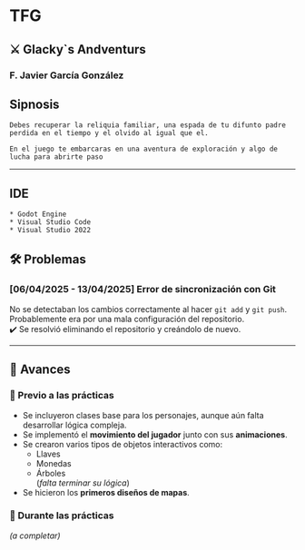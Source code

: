 # TFG
## ⚔️ Glacky`s Andventurs
### F. Javier García González

## Sipnosis 
    Debes recuperar la reliquia familiar, una espada de tu difunto padre
    perdida en el tiempo y el olvido al igual que el.

    En el juego te embarcaras en una aventura de exploración y algo de lucha para abrirte paso
---

## IDE
    * Godot Engine
    * Visual Studio Code
    * Visual Studio 2022

## 🛠️ Problemas

### [06/04/2025 - 13/04/2025] Error de sincronización con Git
No se detectaban los cambios correctamente al hacer `git add` y `git push`.  
Probablemente era por una mala configuración del repositorio.  
✔️ Se resolvió eliminando el repositorio y creándolo de nuevo.

---

## 🚀 Avances

### 🔹 Previo a las prácticas
- Se incluyeron clases base para los personajes, aunque aún falta desarrollar lógica compleja.
- Se implementó el **movimiento del jugador** junto con sus **animaciones**.
- Se crearon varios tipos de objetos interactivos como:
  - Llaves
  - Monedas
  - Árboles  
  (*falta terminar su lógica*)
- Se hicieron los **primeros diseños de mapas**.

### 🔹 Durante las prácticas
_(a completar)_

